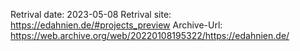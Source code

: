 Retrival date: 2023-05-08
Retrival site: https://edahnien.de/#projects_preview
Archive-Url: https://web.archive.org/web/20220108195322/https://edahnien.de/